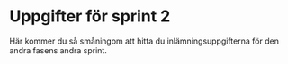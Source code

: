 Uppgifter för sprint 2
======================

Här kommer du så småningom att hitta du inlämningsuppgifterna
för den andra fasens andra sprint.